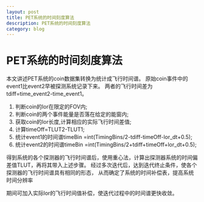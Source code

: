 ```yaml
---
layout: post
title: PET系统的时间刻度算法
description: PET系统的时间刻度算法
category: blog
---
```


# PET系统的时间刻度算法

本文讲述PET系统的coin数据集转换为统计成飞行时间谱。
原始coin事件中的event1比event2早被探测系统记录下来。
两者的飞行时间差为tdiff=time_event2-time_event1。

1. 判断coin的lor在限定的FOV内;
2. 判断coin的两个事件能量是否落在给定的能窗内;
3. 获取coin的lor长度,计算相应的实际飞行时间差值;
4. 计算timeOff=TLUT2-TLUT1;
5. 统计event1的时间谱timeBin =int(TimingBins/2-tdiff-timeOff-lor_dt+0.5);
6. 统计event2的时间谱timeBin =int(TimingBins/2+tdiff+timeOff+lor_dt+0.5);

得到系统的各个探测器的飞行时间谱后，使用重心法，计算出探测器系统的时间偏差值TLUT，再将其带入上述步骤。
经过多次迭代后，达到迭代终止条件，使各个探测器的飞行时间谱具有相同的形态，
从而确定了系统的时间补偿表，提高系统时间分辨率

期间可加入实际lor的飞行时间值补偿，使迭代过程中的时间谱更快收敛。


[Gsize]:    http://gsize.github.io  "Gsize"
